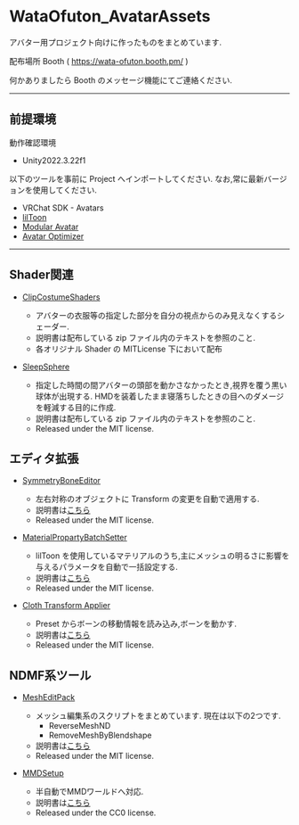 # WataOfuton_AvatarAssets

アバター用プロジェクト向けに作ったものをまとめています.

配布場所 Booth ( https://wata-ofuton.booth.pm/ )

何かありましたら Booth のメッセージ機能にてご連絡ください.

---

## 前提環境
動作確認環境
- Unity2022.3.22f1

以下のツールを事前に Project へインポートしてください. なお,常に最新バージョンを使用してください.
- VRChat SDK - Avatars
- [lilToon]( https://github.com/lilxyzw/lilToon "lilToon")
- [Modular Avatar]( https://github.com/bdunderscore/modular-avatar "Modular Avatar")
- [Avatar Optimizer]( https://github.com/anatawa12/AvatarOptimizer "AAO Avatar Optimizer")

---

## Shader関連

- [ClipCostumeShaders]( https://wata-ofuton.booth.pm/items/1330347 "ClipCostumeShaders")
  - アバターの衣服等の指定した部分を自分の視点からのみ見えなくするシェーダー. 
  - 説明書は配布している zip ファイル内のテキストを参照のこと.
  - 各オリジナル Shader の MITLicense 下において配布

- [SleepSphere]( https://wata-ofuton.booth.pm/items/2880029 "SleepSphere")
  - 指定した時間の間アバターの頭部を動かさなかったとき,視界を覆う黒い球体が出現する. HMDを装着したまま寝落ちしたときの目へのダメージを軽減する目的に作成. 
  - 説明書は配布している zip ファイル内のテキストを参照のこと.
  - Released under the MIT license.

## エディタ拡張

- [SymmetryBoneEditor]( https://wata-ofuton.booth.pm/items/6085959 "SymmetryBoneEditor")
  - 左右対称のオブジェクトに Transform の変更を自動で適用する. 
  - 説明書は[こちら]( https://docs.google.com/document/d/1eX_oTiDfT1oAAcRh0ilsAMqWQLj6wiCdB4IbOM6P_Cs/edit?usp=sharing "説明書")
  - Released under the MIT license.

- [MaterialPropartyBatchSetter]( https://wata-ofuton.booth.pm/items/6088555 "MaterialPropartyBatchSetter")
  - lilToon を使用しているマテリアルのうち,主にメッシュの明るさに影響を与えるパラメータを自動で一括設定する. 
  - 説明書は[こちら]( https://docs.google.com/document/d/1tEvEPy0aCbA50ENEGCZ7Ya6HmuupRtC4MCmr142Cd2M/edit?usp=sharing "説明書")
  - Released under the MIT license.

- [Cloth Transform Applier]( https://wata-ofuton.booth.pm/items/6291387 "ClothTransformApplier")
  - Preset からボーンの移動情報を読み込み,ボーンを動かす. 
  - 説明書は[こちら]( https://docs.google.com/document/d/1k-FENC0ggCp_mU0YXnYmKYxPT59GcC3Y7EACWipeir0/edit?usp=sharing "説明書")
  - Released under the MIT license.

## NDMF系ツール

- [MeshEditPack]( https://wata-ofuton.booth.pm/items/6431920 "MeshEditPack")
  - メッシュ編集系のスクリプトをまとめています. 現在は以下の2つです.
    - ReverseMeshND
    - RemoveMeshByBlendshape
  - 説明書は[こちら]( https://docs.google.com/document/d/1bmrAbSxbiKOJLgbfuXqz27bv4Cj5wEa2deOlP_Pos00/edit?usp=sharing "説明書")
  - Released under the MIT license.

- [MMDSetup]( https://wata-ofuton.booth.pm/items/5527563 "MMDSetup")
  - 半自動でMMDワールドへ対応. 
  - 説明書は[こちら]( https://docs.google.com/document/d/152KRh3asmLLdzXKZOViy10mEc_G9Bkpho1j-09jQ8Xk/edit?usp=sharing "説明書")
  - Released under the CC0 license.
